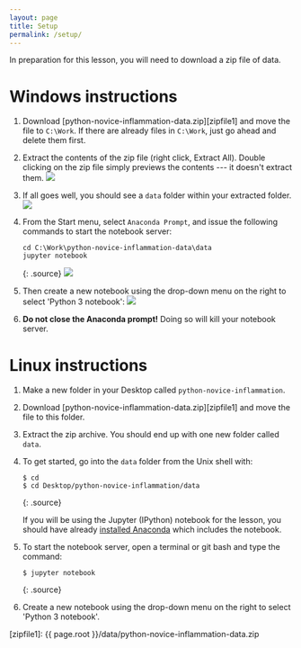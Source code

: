 ```yaml
---
layout: page
title: Setup
permalink: /setup/
---
```


In preparation for this lesson, you will need to download a zip file of data.

# Windows instructions

1. Download [python-novice-inflammation-data.zip][zipfile1] and move the file to `C:\Work`.
If there are already files in `C:\Work`, just go ahead and delete them first.

2. Extract the contents of the zip file (right click, Extract All).
Double clicking on the zip file simply previews the contents --- it doesn't extract them.
	![](../fig/extract.png)

3. If all goes well, you should see a `data` folder within your extracted folder.
	![](../fig/extracted.png)

4. From the Start menu, select `Anaconda Prompt`, and issue the following commands
to start the notebook server:
	```
	cd C:\Work\python-novice-inflammation-data\data
	jupyter notebook
	```
	{: .source}
	![](../fig/anaconda-prompt.png)

5. Then create a new notebook using the drop-down menu on the right to select 'Python 3 notebook':
	![](../fig/new-notebook.png)

6. **Do not close the Anaconda prompt!** Doing so will kill your notebook server.

# Linux instructions

1. Make a new folder in your Desktop called `python-novice-inflammation`.
2. Download [python-novice-inflammation-data.zip][zipfile1] and move the file to this folder.
3. Extract the zip archive. You should end up with 
one new folder called `data`.
4. To get started, go into the `data` folder from the Unix shell with:

	~~~
	$ cd
	$ cd Desktop/python-novice-inflammation/data
	~~~
	{: .source}

	If you will be using the Jupyter (IPython) notebook for the lesson,
	you should have already
	[installed Anaconda](http://swcarpentry.github.io/workshop-template/#setup)
	which includes the notebook.

5. To start the notebook server, open a terminal or git bash and type the command:

	~~~
	$ jupyter notebook
	~~~
	{: .source}

6. Create a new notebook using the drop-down menu on the right to select 'Python 3 notebook'.

[zipfile1]: {{ page.root }}/data/python-novice-inflammation-data.zip
